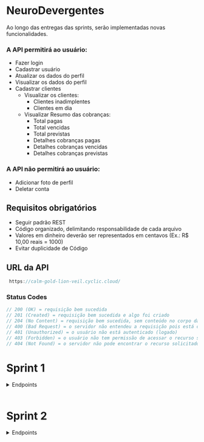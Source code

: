 # NeuroDevergentes

Ao longo das entregas das sprints, serão implementadas novas funcionalidades.

### A API permitirá ao usuário:

- Fazer login
- Cadastrar usuário
- Atualizar os dados do perfil
- Visualizar os dados do perfil
- Cadastrar clientes
  - Visualizar os clientes:
    - Clientes inadimplentes
    - Clientes em dia
  - Visualizar Resumo das cobranças:
    - Total pagas
    - Total vencidas
    - Total previstas
    - Detalhes cobranças pagas
    - Detalhes cobranças vencidas
    - Detalhes cobranças previstas

### A API não permitirá ao usuário:

- Adicionar foto de perfil
- Deletar conta

## Requisitos obrigatórios

- Seguir padrão REST
- Código organizado, delimitando responsabilidade de cada arquivo
- Valores em dinheiro deverão ser representados em centavos (Ex.: R$ 10,00 reais = 1000)
- Evitar duplicidade de Código

## URL da API
```javascript
 https://calm-gold-lion-veil.cyclic.cloud/
```
### Status Codes

```javascript
// 200 (OK) = requisição bem sucedida
// 201 (Created) = requisição bem sucedida e algo foi criado
// 204 (No Content) = requisição bem sucedida, sem conteúdo no corpo da resposta
// 400 (Bad Request) = o servidor não entendeu a requisição pois está com uma sintaxe/formato inválido
// 401 (Unauthorized) = o usuário não está autenticado (logado)
// 403 (Forbidden) = o usuário não tem permissão de acessar o recurso solicitado
// 404 (Not Found) = o servidor não pode encontrar o recurso solicitado
```

# Sprint 1

<details>

<summary> Endpoints </summary>
</br>
<details>

<summary><b> Usuário </b></summary>
</br>
<details>

<summary><b> Cadastro do Usuário </b></summary>

O endpoint permite o cadastro de um novo usuário no sistema.

#### Requisição

- **Método:** `POST`
- **Rota:** `/signup`

#### Corpo da Requisição

- `name` (string, obrigatório): Nome do usuário.
- `email` (string, obrigatório): Endereço de e-mail do usuário.
- `password` (string, obrigatório): Senha do usuário.

#### Exemplos de Respostas

- **Sucesso (201 Created)**
  - Corpo da Resposta:
    ```json
    {
      "message": "Usuário cadastrado com sucesso.",
    }
    ```
- **Erro (400 Bad Request)**
  - Corpo da Resposta:
    ```json
    {
      "message": "E-mail informado já existe cadastrado."
    }
    ```
</details>

<details>

<summary><b> Login do Usuário </b></summary>

O endpoint permite a autenticação de um usuário no sistema.

#### Requisição

- **Método:** `POST`
- **Rota:** `/login`


#### Corpo da Requisição

- `email` (string, obrigatório): Endereço de e-mail do usuário.
- `password` (string, obrigatório): Senha do usuário.

#### Exemplos de Respostas

- **Sucesso (200 OK)**
  - Corpo da Resposta:
    ```json
    {
      "userData": {
        "id": 4,
        "name": "mario",
        "email": "mario@gmail.com",
        "cpf": null,
        "phone": null
      },
      "token": "eyJhbGciOiJIUzI1NiIsInR5cCI6IkpXVCJ9.eyJpZCI6NCwiaWF0IjoxNjk0ODYwMDM4LCJleHAiOjE2OTQ4ODg4Mzh9.0TD0TbUVpmKF64QHlw2eHE7E06X55BFNCctqKetK1BQ"
    }
    ```
- **Erro (401 Unauthorized)**
  - Corpo da Resposta:
    ```json
    {
      "message": "E-mail ou senha inválidos."
    }
    ```
</details>

<details>

<summary><b> Verificar E-mail já existente </b></summary>

O endpoint permite verificar se o E-mail que deseja ser cadastrado já existe no banco de dados.

#### Requisição

- **Método:** `POST`
- **Rota:** `/validateEmail`

#### Corpo da Requisição

- `email` (string, obrigatório): Endereço de e-mail do usuário.
- `name` (string, obrigatório): Nome do usuário.

#### Exemplos de Respostas

- **Sucesso (200 OK)**
  - Corpo da Resposta caso E-mail **disponível**:
    ```json
    {
      "message": "E-mail disponível para cadastro.",
    }
    ```

- **Erro (500 Internal Server Error)**
  - Corpo da Resposta:
    ```json
    {
      "message": "Ocorreu um erro interno."
    }
    ```
</details>

</br>

### ATENÇÃO: 

A partir de agora, para acessar todas as rotas a seguir será necessário passar o Token de autenticação do usuário que foi fornecido durante o **Login** no **Header** da requisição.

#### Exemplo
- Header da requisição:
 ```json
  {
    "Authorization": "Bearer { token }"
  }
```
<br/>
<details>
<summary><b>Obter informações do usuário logado</b></summary>
</br>
Essa rota será usada para obter informacoes do seu perfil do usuario que está logado no sistema.

#### Requisição

- **Método:** `GET`
- **Rota:** `/user`

#### Header da Requisição
- `token` (string, obrigatório): Token gerado após login.
#### Exemplos de Respostas
- **Sucesso (200 OK)**
- Corpo da Resposta:
  ```json
  {
    "id": 4,
    "name": "mario",
    "email": "mario@gmail.com",
    "cpf": null,
    "phone": null
  }
  ```
- **Erro (400 Bad Request)**
  - Corpo da Resposta:
    ```json
    {
      "message": "Token inválido."
    }
    ```
<br/>
</details>

<details>
<summary><b> Edição do Usuário</b></summary>
</br>

O endpoint permite a edição dos dados de um usuário autenticado no sistema.

#### Requisição

- **Método:** `PUT`
- **Rota:** `/user/edit`
  
#### Header da Requisição
- `token` (string, obrigatório): Token gerado após login.

#### Corpo da Requisição

- `name` (string, obrigatório): Novo nome do usuário.
- `email` (string, obrigatório): Novo endereço de e-mail do usuário.
- `password` (string, opcional): Nova senha do usuário.
- `cpf` (string, opcional): Novo CPF do usuário.
- `telephone` (string, opcional): Novo número de telefone do usuário.

#### Exemplos de Respostas

- **Sucesso (200 OK)**
  - Corpo da Resposta:
    ```json
    {
      "message": "Dados do usuário atualizados com sucesso."
    }
    ```
- **Erro (400 Bad Request)**
  - Corpo da Resposta:
    ```json
    {
      "message": "E-mail informado já está sendo utilizado por outro usuário."
    }
    ```

</details>
</details>
<br/>
<details>
<summary><b> Cliente </b></summary>
</br>
<details>
<summary><b> Cadastrar clientes  </b></summary>
</br>
O endpoint permite o cadastro de um novo cliente no sistema.

#### Requisição

- **Método:** `POST`
- **Rota:** `/costumer/signup`


#### Header da Requisição
- `token` (string, obrigatório): Token gerado após login.

#### Corpo da Requisição

- `name` (string, obrigatório): Nome do cliente.
- `email` (string, obrigatório): Endereço de e-mail do cliente.
- `cpf` (string, obrigatório): CPF do cliente.
- `telephone` (string, obrigatório): Número de telefone do cliente.
- `cep` (string, opcional): CEP do cliente.
- `public_place` (string, opcional): Logradouro do cliente.
- `complement` (string, opcional): Complemento do endereço do cliente.
- `neighborhood` (string, opcional): Bairro do cliente.
- `city` (string, opcional): Cidade do cliente.
- `state` (string, opcional): Estado do cliente.
- `status` (boolean, obrigatório): Situação do cliente.

#### Exemplos de Respostas

- **Sucesso (201 Created)**
  - Corpo da Resposta:
    ```json
    {
      "id": 8,
      "user_id": 4,
      "name": "Carlos eduardo",
      "email": "eduardo@gmail.com",
      "cpf": "23445645687",
      "phone": "58965547878",
      "address":{
                    "cep": "62031175"
                    "public_place": null,
                    "complement": null,
                    "neighborhood": null,
                    "city": null,
                    "state": null
        },
      "status": true
    }
    ```
- **Erro (400 Bad Request)**
  - Corpo da Resposta:
    ```json
    {
      "message": "E-mail informado já existe cadastrado para outro cliente."
    }
    ```
<br/>
</details>


<details>
<summary><b> Preenchimento automático do endereço com CEP </b></summary>
<br>

Esse endpoint permite o preenchimento automático dos campos do endereço através do cep.

- **Método:** `GET`
- **Rota:** `/getCostumerCep/:cep`

#### Parâmetro da Requisição

- `cep` (string, obrigatório): Numero do cep do usuario.

- **Sucesso (200 OK)**
  - Corpo da Resposta:
    ```json
    {
      "cep": "62031175",
      "public_place": "Rua Luís Santos Aquino",
      "complement": "",
      "neighborhood": "Cidade Dr. José Euclides Ferreira Gomes Júnior",
      "city": "Sobral",
      "state": "CE"
    }
    ```
- **Erro (400 Bad Request)**
    - Corpo da Resposta:
    ```json
    {
      "message": "Falha na requisição da api" 
    }
    ```
</details>
</details>
</details>
</br>

# Sprint 2

<details>
<summary> Endpoints</summary>
<br/>
<details>
<summary> Clientes </summary>
<br/>
<details>
<summary><b> Listar clientes já cadastrados </b></summary>
<br>
O endpoint permite listar os clientes ja cadastrdos no sistema **daquele usuario logado**. Ele retornará um array de objetos.

#### Requisição

- **Método:** `GET`
- **Rota:** `/costumers`
#### Header da Requisição
- `token` (string, obrigatório): Token gerado após login.
#### Exemplos de Respostas

- **Sucesso (200 OK)**
  - Corpo da Resposta:
    ```json
    [
      {
        "id": 7,
        "user_id": 4,
        "name": "jojo todinho",
        "email": "jojo@gmail.com",
        "cpf": "12345645687",
        "phone": "55965547878",
        "address":{
    		    "cep":"62031175",
                    "public_place": null,
                    "complement": null,
                    "neighborhood": null,
                    "city": null,
                    "state": null
                  },
        "status": false
	    },
      {
        "id": 8,
        "user_id": 4,
        "name": "Carlos eduardo",
        "email": "eduardo@gmail.com",
        "cpf": "234.456.456-87",
        "phone": "(58) 9 6554-7878",
        "address":{
    		    "cep":"62031175",
                    "public_place": null,
                    "complement": null,
                    "neighborhood": null,
                    "city": null,
                    "state": null
                  },
        "status": true
      }
    ]
    ```
- **Erro (500 Internal Server Error)**
  - Corpo da Resposta:
    ```json
    { "message": "Ocorreu um erro interno." }
    ```
</details>
<details>
<summary><b> Detalhar cliente </b></summary>
</br>
O endpoint permite visualizar todos os detalhes de um cliente cadastrado, a fim de consultar seus dados e suas respectivas cobranças.

#### Requisição

- **Método:** `GET`
- **Rota:** `/costumers/:id`
  
#### Header da Requisição
- `token` (string, obrigatório): Token gerado após login.
  
#### Exemplos de Respostas
- **Sucesso (200 OK)**
  - Corpo da Resposta:
    ```json
    
      {
        "personalData":{
                        "id": 7,
                        "name": "jojo todinho",
                        "email": "jojo@gmail.com",
                        "cpf": "123.456.456-87",
                        "phone": "(55) 9 6554-7878",
                        "address":{
    				    "cep": null,
                                    "public_place": null,
                                    "complement": null,
                                    "neighborhood": null,
                                    "city": null,
                                    "state": null
                                  },
                        "status": false
                      },
        "charges":[{    
                  "id":3,
                  "customer_name":"jojo todinho",
                  "description":"conta de água",
                  "value":198764,
                  "status":1,
                  "maturity":"10/02/2022"
                 },
                 {    
                  "id":4,
                  "customer_name":"jojo todinho",
                  "description":"conta de luz",
                  "value":198764,
                  "status":3,
                  "maturity":"03/01/2021"
                 }
                 ]
	    }
    
    ```
- **Erro (500 Internal Server Error)**
  - Corpo da Resposta:
    ```json
    { "message": "Ocorreu um erro interno." }
    ```
</details>
<details>
<summary><b> Atualizar cliente </b></summary>
</br>
O endpoint permite atualizar os dados de um cliente cadastrado.

#### Requisição

- **Método:** `PUT`
- **Rota:** `/costumer/:id/edit`


#### Header da Requisição
- `token` (string, obrigatório): Token gerado após login.

#### Corpo da Requisição

- `name` (string, obrigatório): Novo Nome do cliente.
- `email` (string, obrigatório): Novo Endereço de e-mail do cliente.
- `cpf` (string, obrigatório): Novo CPF do cliente.
- `telephone` (string, obrigatório): Novo Número de telefone do cliente.
- `cep` (string, opcional): Novo CEP do cliente.
- `public_place` (string, opcional): Novo Logradouro do cliente.
- `complement` (string, opcional): Novo Complemento do endereço do cliente.
- `neighborhood` (string, opcional): Novo Bairro do cliente.
- `city` (string, opcional): Novo Cidade do cliente.
- `state` (string, opcional): Novo Estado do cliente.
- `status` (string, obrigatório): Novo Situação do cliente.

#### Exemplos de Respostas

- **Sucesso (200 Ok)**
  - Corpo da Resposta:
    ```json
    {
      "id": 8,
      "user_id": 4,
      "name": "Carlos eduardo",
      "email": "eduardo@gmail.com",
      "cpf": "23445645687",
      "phone": "58965547878",
      "address":{
    		    "cep":"62031175",
                    "public_place": null,
                    "complement": null,
                    "neighborhood": null,
                    "city": null,
                    "state": null
        },
      "status": true
    }
    ```
- **Erro (400 Bad Request)**
  - Corpo da Resposta:
    ```json
    {
      "message": "E-mail informado já existe cadastrado para outro cliente."
    }
    ```
<br/>
</details>
</details>
<details>
<summary>Cobranças</summary>
<br/>

<details>

<summary><b> Cadastrar Cobrança </b></summary>

O endpoint permite cadastrar cobranças para um cliente, afim de acessar suas informações no futuro.

#### Requisição

- **Método:** `POST`
- **Rota:** `/charges/:idCustomer`

#### Header da Requisição
- `token` (string, obrigatório): Token gerado após login.

#### Corpo da Requisição

- `description` (string, obrigatório): Descrição da cobrança.
- `value` (integer, obrigatório): Valor da cobrança.
- `status` (integer, obrigatório): Status da cobrança.
- `maturity` (date, obrigatório): Data de vencimento da cobrança.

#### Exemplos de Respostas

- **Sucesso (200 Ok)**
  - Corpo da Resposta:
    ```json
    {  
	    "id":3,
	    "customer_id":2,
	    "description":"conta de água",
	    "value":198764,
	    "status":1,
	    "maturity":"10/02/2022"
    }
    ```
- **Erro (500 Internal Server Error)**
  - Corpo da Resposta:
    ```json
    { 
      "message": "Ocorreu um erro interno." 
    }
    ```
</details>

<details>

<summary><b> Listar Todas as Cobranças </b></summary>

O endpoint permite visualizar uma listagem com todas as cobranças cadastradas do usuário.

#### Requisição

- **Método:** `GET`
- **Rota:** `/charges`

#### Header da Requisição
- `token` (string, obrigatório): Token gerado após login.

#### Exemplos de Respostas

- **Sucesso (200 Ok)**
  - Corpo da Resposta:
    ```json
    [
	    {    
		      "id":3,
		      "customer":"josé",
		      "description":"conta de água",
		      "value":198764,
		      "status":1,
		      "maturity":"10/02/2022"
	     },
	     {    
		      "id":4,
		      "customer":"maria",
		      "description":"conta de luz",
		      "value":198764,
		      "status":3,
		      "maturity":"03/01/2021"
	     }
    ]
    ```
- **Erro (500 Internal Server Error)**
  - Corpo da Resposta:
    ```json
    { 
      "message": "Ocorreu um erro interno." 
    }
    ```
</details>
</details>

